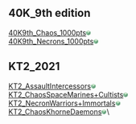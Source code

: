 ## 40K_9th edition

[40K9th_Chaos_1000pts<img src="./favicon.png" height="10" width="10" >](./40K_chaos_1000pts.html)\
[40K9th_Necrons_1000pts<img src="./favicon.png" height="10" width="10" >](./40K_Necrons_1000pts.html)

## KT2_2021

[KT2_AssaultIntercessors<img src="./favicon.png" height="10" width="10" >](./KT_AssaultIntercessors.html)\
[KT2_ChaosSpaceMarines+Cultists<img src="./favicon.png" height="10" width="10" >](./KT_ChaosSpaceMarines%2BCultists.html)\
[KT2_NecronWarriors+Immortals<img src="./favicon.png" height="10" width="10" >](./KT_NecronWarriors+Immortals.html)\
[KT2_ChaosKhorneDaemons<img src="./favicon.png" height="10" width="10" >](./KT_ChaosDaemons.html)\



